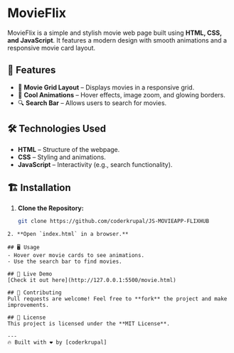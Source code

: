 # MovieFlix

MovieFlix is a simple and stylish movie web page built using **HTML, CSS, and JavaScript**. It features a modern design with smooth animations and a responsive movie card layout.

## 🚀 Features
- 🎥 **Movie Grid Layout** – Displays movies in a responsive grid.
- 🌟 **Cool Animations** – Hover effects, image zoom, and glowing borders.
- 🔍 **Search Bar** – Allows users to search for movies.

## 🛠️ Technologies Used
- **HTML** – Structure of the webpage.
- **CSS** – Styling and animations.
- **JavaScript** – Interactivity (e.g., search functionality).



## 🏗️ Installation
1. **Clone the Repository:**
   ```bash
   git clone https://github.com/coderkrupal/JS-MOVIEAPP-FLIXHUB
```
2. **Open `index.html` in a browser.**

## 🖥️ Usage
- Hover over movie cards to see animations.
- Use the search bar to find movies.

## 📌 Live Demo
[Check it out here](http://127.0.0.1:5500/movie.html)

## 🤝 Contributing
Pull requests are welcome! Feel free to **fork** the project and make improvements.

## 📜 License
This project is licensed under the **MIT License**.

---
🔥 Built with ❤️ by [coderkrupal]

